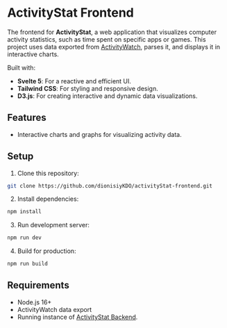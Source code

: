 # ActivityStat Frontend

The frontend for **ActivityStat**, a web application that visualizes computer activity statistics, such as time spent on specific apps or games. This project uses data exported from [ActivityWatch](https://activitywatch.net/), parses it, and displays it in interactive charts.

Built with:
- **Svelte 5**: For a reactive and efficient UI.
- **Tailwind CSS**: For styling and responsive design.
- **D3.js**: For creating interactive and dynamic data visualizations.

## Features
- Interactive charts and graphs for visualizing activity data.

## Setup
1. Clone this repository:
```bash
git clone https://github.com/dionisiyKDO/activityStat-frontend.git
```

2. Install dependencies:
```bash
npm install
```

3. Run development server:
```bash
npm run dev
```

4. Build for production:
```bash
npm run build
```

## Requirements

- Node.js 16+
- ActivityWatch data export
- Running instance of [ActivityStat Backend](https://github.com/dionisiyKDO/activityStat-backend).
